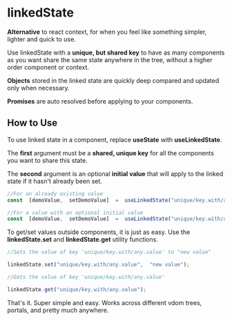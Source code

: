 
# linkedState

**Alternative** to react context, for when you feel like something simpler, lighter and quick to use.

Use linkedState with a **unique, but shared key** to have as many components as you want share the same state anywhere in the tree, without a higher order component or context.

**Objects** stored in the linked state are quickly deep compared and updated only when necessary.

**Promises** are auto resolved before applying to your components.

## How to Use

To use linked state in a component, replace **useState** with **useLinkedState**.

The **first** argument must be a **shared, unique key** for all the components you want to share this state.

The **second** argument is an optional **initial value** that will apply to the linked state if it hasn't already been set.

```javascript
//For an already existing value
const  [demoValue,  setDemoValue]  =  useLinkedState("unique/key.with/any.value");

//For a value with an optional initial value
const  [demoValue,  setDemoValue]  =  useLinkedState("unique/key.with/any.value",  { someKey:  "new value"  });
```


To get/set values outside components, it is just as easy. Use the **linkedState.set** and **linkedState.get** utility functions.


```javascript
//Sets the value of key 'unique/key.with/any.value' to "new value"

linkedState.set("unique/key.with/any.value",  "new value");

//Gets the value of key 'unique/key.with/any.value'

linkedState.get("unique/key.with/any.value");
```

That's it. Super simple and easy. Works across different vdom trees, portals, and pretty much anywhere.
